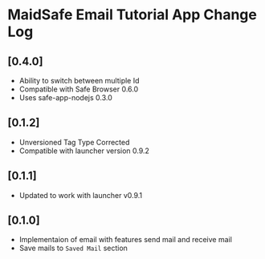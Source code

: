 # MaidSafe Email Tutorial App Change Log

## [0.4.0]

- Ability to switch between multiple Id
- Compatible with Safe Browser 0.6.0
- Uses safe-app-nodejs 0.3.0

## [0.1.2]
- Unversioned Tag Type Corrected
- Compatible with launcher version 0.9.2

## [0.1.1]
- Updated to work with launcher v0.9.1

## [0.1.0]
- Implementaion of email with features send mail and receive mail
- Save mails to `Saved Mail` section